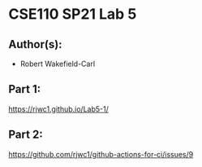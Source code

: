 # CSE110 SP21 Lab 5

## Author(s):
- Robert Wakefield-Carl

## Part 1:

https://rjwc1.github.io/Lab5-1/

## Part 2:

https://github.com/rjwc1/github-actions-for-ci/issues/9
